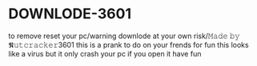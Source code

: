# DOWNLODE-3601
to remove reset your pc/warning downlode at your own risk/𝙼𝚊𝚍𝚎 𝚋𝚢 𝕹𝚞𝚝𝚌𝚛𝚊𝚌𝚔𝚎𝚛3601
this is a prank to do on your frends for fun
this looks like a virus but it only crash your pc if you open it
have fun
